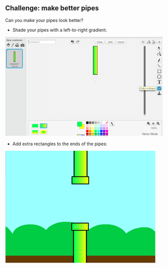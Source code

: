 ## Challenge: make better pipes

Can you make your pipes look  better?

+ Shade your pipes with a left-to-right gradient.

![screenshot](images/flappy-pipes-filled.png)

+ Add extra rectangles to the ends of the pipes:

![screenshot](images/flappy-pipes-ends.png)
